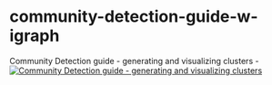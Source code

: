 # community-detection-guide-w-igraph

Community Detection guide - generating and visualizing clusters - [![Community Detection guide - generating and visualizing clusters](https://mybinder.org/badge_logo.svg)](https://mybinder.org/v2/gh/BeaMarton13/community-detection-guide-w-igraph/HEAD?urlpath=%2Fdoc%2Ftree%2Fnotebooks%2Fgenerating_and_visualizing_clusters.ipynb)
